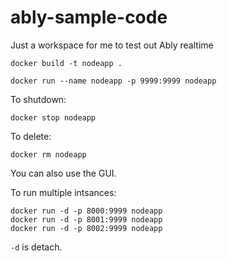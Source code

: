 # ably-sample-code

Just a workspace for me to test out Ably realtime

``` shell
docker build -t nodeapp .

docker run --name nodeapp -p 9999:9999 nodeapp
```

To shutdown:

``` shell
docker stop nodeapp
```

To delete:

``` shell
docker rm nodeapp
```

You can also use the GUI.

To run multiple intsances:

``` shell
docker run -d -p 8000:9999 nodeapp
docker run -d -p 8001:9999 nodeapp
docker run -d -p 8002:9999 nodeapp
```

`-d` is detach.
